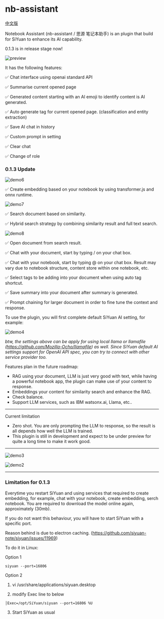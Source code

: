 
# nb-assistant

[中文版](./README_zh_CN.md)

Notebook Assistant (nb-assistant /  思源 笔记本助手) is an plugin that build for SiYuan to enhance its AI capability. 

0.1.3 is in release stage now! 

![preview](./preview.png)

It has the following features:

✅ Chat interface using openai standard API

✅ Summarise current opened page

✅ Generated content starting with an AI emoji to identify content is AI generated. 

✅ Auto generate tag for current opened page. (classification and entity extraction) 

✅ Save AI chat in history

✅ Custom prompt in setting

✅ Clear chat

✅ Change of role

### 0.1.3 Update

![demo6](./images/demo6.png)

✅ Create embedding based on your notebook by using transformer.js and onnx runtime.

![demo7](./images/demo7.png)

✅ Search document based on similarity.

✅ Hybrid search strategy by combining similarity result and full text search.

![demo8](./images/demo8.png)

✅ Open document from search result.

✅ Chat with your document, start by typing / on your chat box.

✅ Chat with your notebook, start by typing @ on your chat box. Result may vary due to notebook structure, content store within one notebook, etc.

✅ Select tags to be adding into your document when using auto tag shortcut.

✅ Save summary into your document after summary is generated.

✅ Prompt chaining for larger document in order to fine tune the context and response.

To use the plugin, you will first complete default SiYuan AI setting, for example:

![demo4](./images/demo5.png)

*btw, the settings above can be apply for using local llama or llamafile (https://github.com/Mozilla-Ocho/llamafile) as well. Since SiYuan default AI settings support for OpenAI API spec, you can try to connect with other service provider too.*

Features plan in the future roadmap:

* RAG using your document, LLM is just very good with text, while having a powerful notebook app, the plugin can make use of your content to response.
* Embeddings your content for similarity search and enhance the RAG.
* Check balance.
* Support LLM services, such as IBM watsonx.ai, Llama, etc..


---

Current limitation

* Zero shot. You are only prompting the LLM to response, so the result is all depends how well the LLM is trained.
* This plugin is still in development and expect to be under preview for quite a long time to make it work good.

---

![demo3](./images/demo3.png)

![demo2](./images/demo2.png)

---

### Limitation for 0.1.3

Everytime you restart SiYuan and using services that required to create embedding, for example, chat with your notebook, create embedding, serch notebook. You are required to download the model online again, approximately (30mb). 

If you do not want this behaviour, you will have to start SiYuan with a specific port.

Reason behind is due to electron caching. (https://github.com/siyuan-note/siyuan/issues/11969)

To do it in Linux:

Option 1 

```shell
siyuan --port=16806
```

Option 2 

1. vi /usr/share/applications/siyuan.desktop

2. modify Exec line to below

```
│Exec=/opt/SiYuan/siyuan --port=16806 %U
```

3. Start SiYuan as usual
